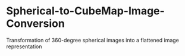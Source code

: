# Spherical-to-CubeMap-Image-Conversion
Transformation of 360-degree spherical images into a flattened image representation
